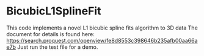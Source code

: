 # BicubicL1SplineFit
This code implements a novel L1 bicubic spline fits algorithm to 3D data
The document for details is found here: https://search.proquest.com/openview/fe8d8553c398646b235afb00aa66ae7b
Just run the test file for a demo.
